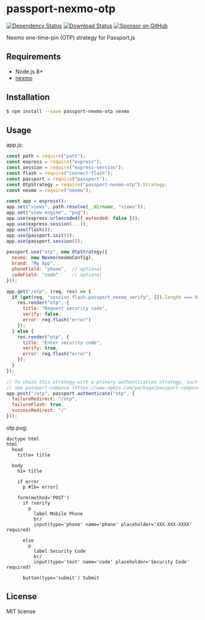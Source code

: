 # passport-nexmo-otp

[![Dependency Status](https://img.shields.io/david/compwright/passport-nexmo-otp.svg?style=flat-square)](https://david-dm.org/compwright/passport-nexmo-otp)
[![Download Status](https://img.shields.io/npm/dm/passport-nexmo-otp.svg?style=flat-square)](https://www.npmjs.com/package/passport-nexmo-otp)
[![Sponsor on GitHub](https://img.shields.io/static/v1?label=Sponsor&message=❤&logo=GitHub&link=https://github.com/sponsors/compwright)](https://github.com/sponsors/compwright)

Nexmo one-time-pin (OTP) strategy for Passport.js

## Requirements

* Node.js 8+
* [nexmo](https://www.npmjs.com/package/nexmo)

## Installation

```bash
$ npm install --save passport-nexmo-otp nexmo
```

## Usage

app.js:

```javascript
const path = require("path");
const express = require("express");
const session = require("express-session");
const flash = require("connect-flash");
const passport = require("passport");
const OtpStrategy = require("passport-nexmo-otp").Strategy;
const nexmo = require("nexmo");

const app = express();
app.set("views", path.resolve(__dirname, "views"));
app.set("view engine", "pug");
app.use(express.urlencoded({ extended: false }));
app.use(express.session(...));
app.use(flash());
app.use(passport.init());
app.use(passport.session());

passport.use("otp", new OtpStrategy({
  nexmo: new Nexmo(nexmoConfig),
  brand: "My App",
  phoneField: "phone",  // optional
  codeField: "code"     // optional
}));

app.get("/otp", (req, res) => {
  if (get(req, "session.flash.passport_nexmo_verify", []).length === 0) {
    res.render("otp", {
      title: "Request security code",
      verify: false,
      error: req.flash("error")
    });
  } else {
    res.render("otp", {
      title: "Enter security code",
      verify: true,
      error: req.flash("error")
    });
  }
});

// To chain this strategy with a primary authentication strategy, such as passport-local,
// see passport-compose (https://www.npmjs.com/package/passport-compose).
app.post("/otp", passport.authenticate("otp", {
  failureRedirect: "/otp",
  failureFlash: true,
  successRedirect: "/"
}));
```

otp.pug:

```
doctype html
html
  head
    title= title
    
  body
    h1= title

    if error
      p #[b= error]

    form(method='POST')
      if !verify
        p
          label Mobile Phone
          br/
          input(type='phone' name='phone' placeholder='XXX-XXX-XXXX' required)
      
      else
        p
          label Security Code
          br/
          input(type='text' name='code' placeholder='Security Code' required)
    
      button(type='submit') Submit
```

## License

MIT license
